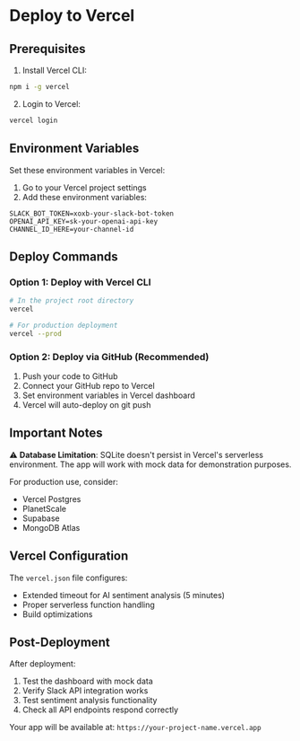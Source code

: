 # Deploy to Vercel

## Prerequisites

1. Install Vercel CLI:
```bash
npm i -g vercel
```

2. Login to Vercel:
```bash
vercel login
```

## Environment Variables

Set these environment variables in Vercel:

1. Go to your Vercel project settings
2. Add these environment variables:

```
SLACK_BOT_TOKEN=xoxb-your-slack-bot-token
OPENAI_API_KEY=sk-your-openai-api-key
CHANNEL_ID_HERE=your-channel-id
```

## Deploy Commands

### Option 1: Deploy with Vercel CLI
```bash
# In the project root directory
vercel

# For production deployment
vercel --prod
```

### Option 2: Deploy via GitHub (Recommended)

1. Push your code to GitHub
2. Connect your GitHub repo to Vercel
3. Set environment variables in Vercel dashboard
4. Vercel will auto-deploy on git push

## Important Notes

⚠️ **Database Limitation**: SQLite doesn't persist in Vercel's serverless environment. The app will work with mock data for demonstration purposes.

For production use, consider:
- Vercel Postgres
- PlanetScale 
- Supabase
- MongoDB Atlas

## Vercel Configuration

The `vercel.json` file configures:
- Extended timeout for AI sentiment analysis (5 minutes)
- Proper serverless function handling
- Build optimizations

## Post-Deployment

After deployment:
1. Test the dashboard with mock data
2. Verify Slack API integration works
3. Test sentiment analysis functionality
4. Check all API endpoints respond correctly

Your app will be available at: `https://your-project-name.vercel.app`